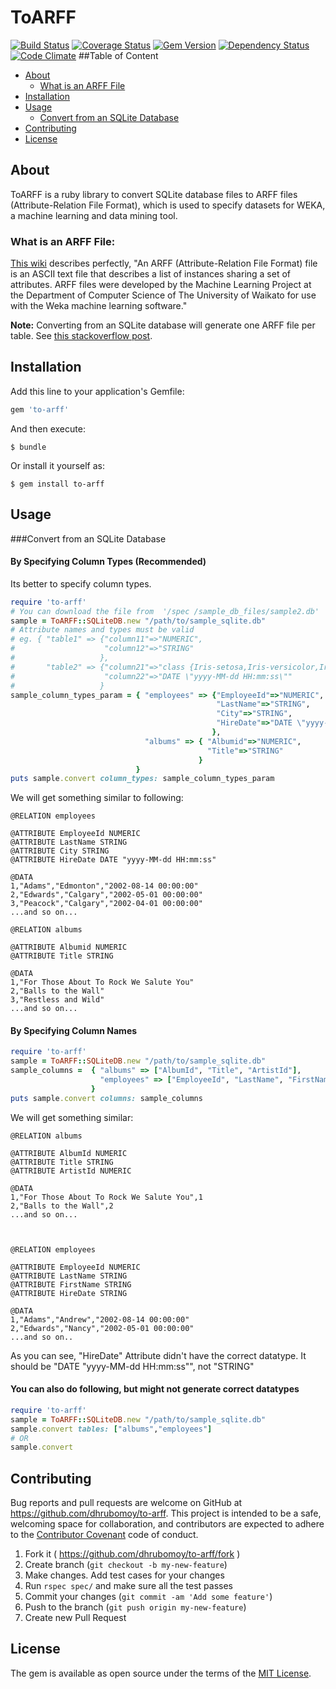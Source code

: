 # ToARFF
[![Build Status](https://travis-ci.org/dhrubomoy/to-arff.svg?branch=master)](https://travis-ci.org/dhrubomoy/to-arff)
[![Coverage Status](https://coveralls.io/repos/github/dhrubomoy/to-arff/badge.svg)](https://coveralls.io/github/dhrubomoy/to-arff)
[![Gem Version](https://badge.fury.io/rb/to-arff.svg)](https://badge.fury.io/rb/to-arff)
[![Dependency Status](https://gemnasium.com/badges/github.com/dhrubomoy/to-arff.svg)](https://gemnasium.com/github.com/dhrubomoy/to-arff)
[![Code Climate](https://codeclimate.com/github/dhrubomoy/to-arff/badges/gpa.svg)](https://codeclimate.com/github/dhrubomoy/to-arff)
##Table of Content
- [About](#about)
  - [What is an ARFF File](#what-is-an-arff-file)
- [Installation](#installation)
- [Usage](#usage)
  - [Convert from an SQLite Database](#convert-from-an-sqlite-database)
- [Contributing](#contributing)
- [License](#license)

## About
ToARFF is a ruby library to convert SQLite database files to ARFF files (Attribute-Relation File Format), which is used to specify datasets for WEKA, a machine learning and data mining tool.

### What is an ARFF File: 
[This wiki](http://weka.wikispaces.com/ARFF+%28book+version%29 ) describes perfectly,
"An ARFF (Attribute-Relation File Format) file is an ASCII text file that describes a list of instances sharing a set of attributes. ARFF files were developed by the Machine Learning Project at the Department of Computer Science of The University of Waikato for use with the Weka machine learning software."

**Note:** Converting from an SQLite database will generate one ARFF file per table. See [this stackoverflow post](http://stackoverflow.com/questions/37009995/weka-machine-learning-arff-file-multiple-relations).

## Installation

Add this line to your application's Gemfile:

```ruby
gem 'to-arff'
```

And then execute:

    $ bundle

Or install it yourself as:

    $ gem install to-arff

## Usage

###Convert from an SQLite Database
#### By Specifying Column Types (Recommended)
Its better to specify column types.
```ruby
require 'to-arff'
# You can download the file from  '/spec /sample_db_files/sample2.db'
sample = ToARFF::SQLiteDB.new "/path/to/sample_sqlite.db"
# Attribute names and types must be valid
# eg. { "table1" => {"column11"=>"NUMERIC",
#                    "column12"=>"STRING"
#                   },
#       "table2" => {"column21"=>"class {Iris-setosa,Iris-versicolor,Iris-virginica}",
#                    "column22"=>"DATE \"yyyy-MM-dd HH:mm:ss\""
#                   }
sample_column_types_param = { "employees" => {"EmployeeId"=>"NUMERIC",
                                              "LastName"=>"STRING",
                                              "City"=>"STRING",
                                              "HireDate"=>"DATE \"yyyy-MM-dd HH:mm:ss\""
                                             },
                              "albums" => { "Albumid"=>"NUMERIC",
                                            "Title"=>"STRING"
                                          }
                            }
puts sample.convert column_types: sample_column_types_param
```
We will get something similar to following:
```
@RELATION employees

@ATTRIBUTE EmployeeId NUMERIC
@ATTRIBUTE LastName STRING
@ATTRIBUTE City STRING
@ATTRIBUTE HireDate DATE "yyyy-MM-dd HH:mm:ss"

@DATA
1,"Adams","Edmonton","2002-08-14 00:00:00"
2,"Edwards","Calgary","2002-05-01 00:00:00"
3,"Peacock","Calgary","2002-04-01 00:00:00"
...and so on...

@RELATION albums

@ATTRIBUTE Albumid NUMERIC
@ATTRIBUTE Title STRING

@DATA
1,"For Those About To Rock We Salute You"
2,"Balls to the Wall"
3,"Restless and Wild"
...and so on...
```

#### By Specifying Column Names
```ruby
require 'to-arff'
sample = ToARFF::SQLiteDB.new "/path/to/sample_sqlite.db"
sample_columns =  { "albums" => ["AlbumId", "Title", "ArtistId"],
                    "employees" => ["EmployeeId", "LastName", "FirstName", "Title"]
                  }
puts sample.convert columns: sample_columns
```
We will get something similar:
```
@RELATION albums

@ATTRIBUTE AlbumId NUMERIC
@ATTRIBUTE Title STRING
@ATTRIBUTE ArtistId NUMERIC

@DATA
1,"For Those About To Rock We Salute You",1
2,"Balls to the Wall",2
...and so on...



@RELATION employees

@ATTRIBUTE EmployeeId NUMERIC
@ATTRIBUTE LastName STRING
@ATTRIBUTE FirstName STRING
@ATTRIBUTE HireDate STRING

@DATA
1,"Adams","Andrew","2002-08-14 00:00:00"
2,"Edwards","Nancy","2002-05-01 00:00:00"
...and so on..
```
As you can see, "HireDate" Attribute didn't have the correct datatype. It should be "DATE "yyyy-MM-dd HH:mm:ss"", not "STRING"

#### You can also do following, but might not generate correct datatypes
```ruby
require 'to-arff'
sample = ToARFF::SQLiteDB.new "/path/to/sample_sqlite.db"
sample.convert tables: ["albums","employees"]
# OR
sample.convert
```

## Contributing

Bug reports and pull requests are welcome on GitHub at https://github.com/dhrubomoy/to-arff. This project is intended to be a safe, welcoming space for collaboration, and contributors are expected to adhere to the [Contributor Covenant](http://contributor-covenant.org) code of conduct.

1. Fork it ( https://github.com/dhrubomoy/to-arff/fork )
2. Create branch (`git checkout -b my-new-feature`)
3. Make changes. Add test cases for your changes
4. Run `rspec spec/` and make sure all the test passes
5. Commit your changes (`git commit -am 'Add some feature'`)
6. Push to the branch (`git push origin my-new-feature`)
7. Create new Pull Request


## License

The gem is available as open source under the terms of the [MIT License](http://opensource.org/licenses/MIT).
